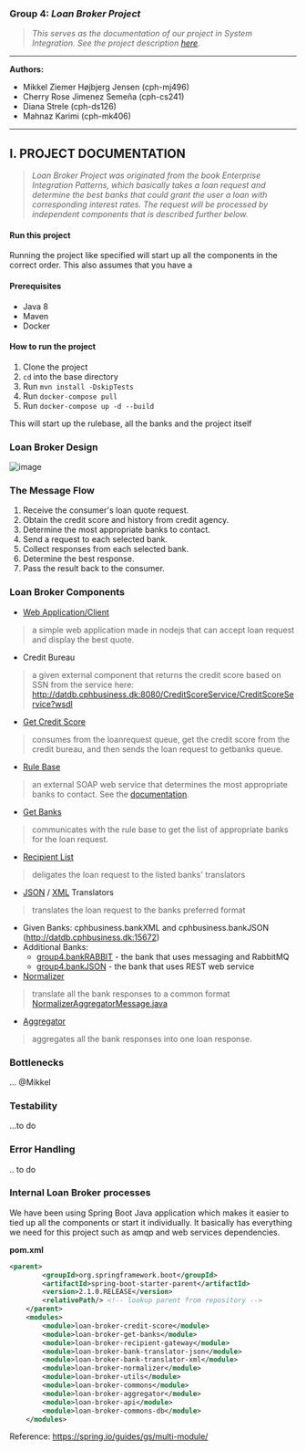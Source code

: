### Group 4: _Loan Broker Project_
> _This serves as the documentation of our project in System Integration.
See the project description [here](https://github.com/datsoftlyngby/soft2018fall-si-teaching-material/blob/master/Project/Loan%20Broker%20Project.pdf)._

***
<b>Authors:</b>
- Mikkel Ziemer Højbjerg Jensen (cph-mj496)
- Cherry Rose Jimenez Semeña (cph-cs241)
- Diana Strele (cph-ds126)
- Mahnaz Karimi (cph-mk406)
***

## I. PROJECT DOCUMENTATION

> _Loan Broker Project was originated from the book Enterprise Integration Patterns, 
which basically takes a loan request and determine the best banks that could grant the user a loan
with corresponding interest rates. The request will be processed by independent components that is described further below._

#### Run this project
Running the project like specified will start up all the components in the correct order.
This also assumes that you have a 
#### Prerequisites
- Java 8
- Maven
- Docker

#### How to run the project
1. Clone the project
2. `cd` into the base directory
3. Run `mvn install -DskipTests`
4. Run `docker-compose pull`
5. Run `docker-compose up -d --build`

This will start up the rulebase, all the banks and the project itself

### Loan Broker Design
![image](https://user-images.githubusercontent.com/16150075/48804176-3343a480-ed14-11e8-8c38-01a4f67fe50a.png)

### The Message Flow
1. Receive the consumer's loan quote request.
2. Obtain the credit score and history from credit agency.
3. Determine the most appropriate banks to contact.
4. Send a request to each selected bank.
5. Collect responses from each selected bank.
6. Determine the best response.
7. Pass the result back to the consumer.

### Loan Broker Components
- [Web Application/Client](https://github.com/loan-broker-cphb/loan-broker-web-app)
> a simple web application made in nodejs that can accept loan request and display the best quote.
- Credit Bureau
> a given external component that returns the credit score based on SSN from the service here: http://datdb.cphbusiness.dk:8080/CreditScoreService/CreditScoreService?wsdl 
- [Get Credit Score](https://github.com/loan-broker-cphb/loan-broker/tree/master/loan-broker-credit-score)
> consumes from the loanrequest queue, get the credit score from the credit bureau, and then sends the loan request to getbanks queue.
- [Rule Base](https://github.com/loan-broker-cphb/rule-base)
> an external SOAP web service that determines the most appropriate banks to contact. See the [documentation](https://github.com/loan-broker-cphb/rule-base).
- [Get Banks](https://github.com/loan-broker-cphb/loan-broker/tree/master/loan-broker-get-banks)
> communicates with the rule base to get the list of appropriate banks for the loan request.
- [Recipient List](https://github.com/loan-broker-cphb/loan-broker/tree/master/loan-broker-recipient-gateway/src/main/java/com/loanbroker/recipient/gateway)
> deligates the loan request to the listed banks' translators
- [JSON](https://github.com/loan-broker-cphb/loan-broker/tree/master/loan-broker-bank-translator-json) /
[XML](https://github.com/loan-broker-cphb/loan-broker/tree/master/loan-broker-bank-translator-xml/src/main/java/com/loanbroker/bank/translator/xml)
Translators
> translates the loan request to the banks preferred format
- Given Banks: cphbusiness.bankXML and cphbusiness.bankJSON (http://datdb.cphbusiness.dk:15672)
- Additional Banks: 
    - [group4.bankRABBIT](https://github.com/loan-broker-cphb/bank-rabbitMQ) - the bank that uses messaging and RabbitMQ
    - [group4.bankJSON](https://github.com/loan-broker-cphb/bank-web-service) - the bank that uses REST web service
- [Normalizer](https://github.com/loan-broker-cphb/loan-broker/tree/master/loan-broker-normalizer/src/main/java/com/loanbroker/normalizer)
> translate all the bank responses to a common format [NormalizerAggregatorMessage.java](https://github.com/loan-broker-cphb/loan-broker/blob/master/loan-broker-commons/src/main/java/com/loanbroker/commons/model/NormalizerAggregatorMessage.java)
- [Aggregator](https://github.com/loan-broker-cphb/loan-broker/tree/master/loan-broker-aggregator/src/main/java/com/loanbroker/aggregator)
> aggregates all the bank responses into one loan response.

### Bottlenecks
... @Mikkel

### Testability
...to do

### Error Handling
.. to do

### Internal Loan Broker processes
We have been using Spring Boot Java application which makes it easier to tied up all the components or start it individually.
It basically has everything we need for this project such as amqp and web services dependencies.

**pom.xml**
```xml
<parent>
        <groupId>org.springframework.boot</groupId>
        <artifactId>spring-boot-starter-parent</artifactId>
        <version>2.1.0.RELEASE</version>
        <relativePath/> <!-- lookup parent from repository -->
    </parent>
    <modules>
        <module>loan-broker-credit-score</module>
        <module>loan-broker-get-banks</module>
        <module>loan-broker-recipient-gateway</module>
        <module>loan-broker-bank-translator-json</module>
        <module>loan-broker-bank-translator-xml</module>
        <module>loan-broker-normalizer</module>
        <module>loan-broker-utils</module>
        <module>loan-broker-commons</module>
        <module>loan-broker-aggregator</module>
        <module>loan-broker-api</module>
        <module>loan-broker-commons-db</module>
    </modules>
```

Reference:  https://spring.io/guides/gs/multi-module/ 

